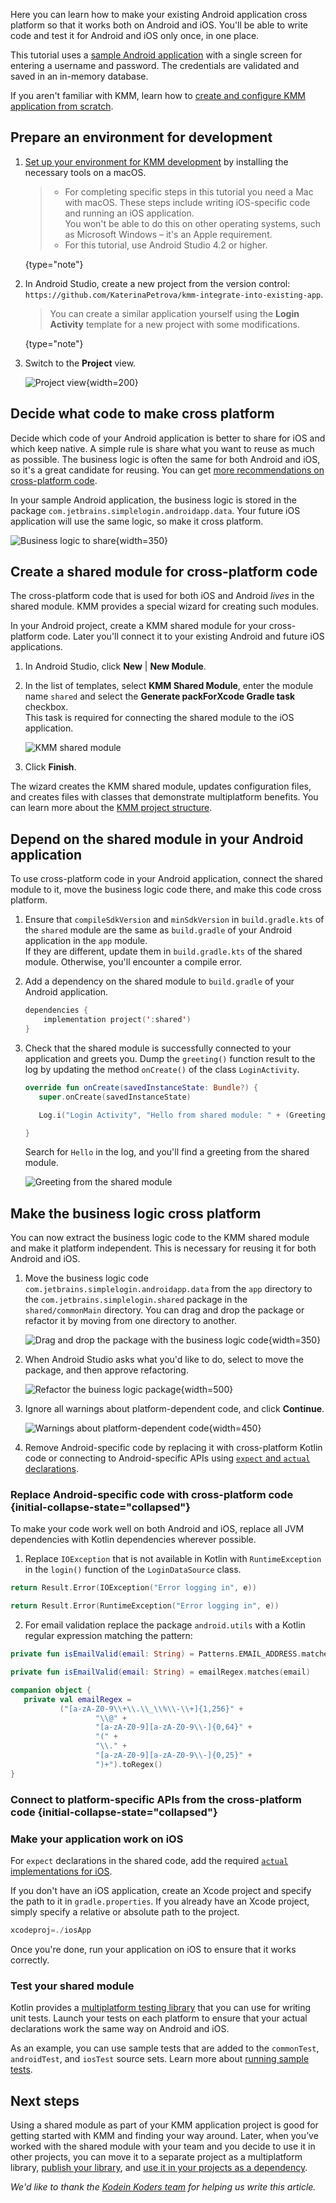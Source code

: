 [//]: # (title: Make your Android application work on iOS – tutorial)
[//]: # (auxiliary-id: Integrate_KMM_into_an_existing_application)

Here you can learn how to make your existing Android application cross platform so that it works both on Android and iOS. 
You'll be able to write code and test it for Android and iOS only once, in one place.

This tutorial uses a [sample Android application](https://github.com/KaterinaPetrova/kmm-integrate-into-existing-app) with a single screen for entering a username and password. 
The credentials are validated and saved in an in-memory database.

If you aren't familiar with KMM, learn how to [create and configure KMM application from scratch](create-first-app.md).

## Prepare an environment for development

1. [Set up your environment for KMM development](setup.md) by installing the necessary tools on a macOS.

   >* For completing specific steps in this tutorial you need a Mac with macOS. These steps include writing iOS-specific code and running an iOS application.  
   >You won't be able to do this on other operating systems, such as Microsoft Windows – it's an Apple requirement.
   >* For this tutorial, use Android Studio 4.2 or higher.
   >
   {type="note"}

2. In Android Studio, create a new project from the version control: `https://github.com/KaterinaPetrova/kmm-integrate-into-existing-app`.
    
    > You can create a similar application yourself using the **Login Activity** template for a new project with some modifications.
    >
    {type="note"}

3. Switch to the **Project** view.

    ![Project view](project-view-for-integrate.png){width=200}

## Decide what code to make cross platform

Decide which code of your Android application is better to share for iOS and which keep native. 
A simple rule is share what you want to reuse as much as possible. 
The business logic is often the same for both Android and iOS, so it's a great candidate for reusing. 
You can get [more recommendations on cross-platform code](architect-kmm-app.md).

In your sample Android application, the business logic is stored in the package `com.jetbrains.simplelogin.androidapp.data`.
Your future iOS application will use the same logic, so make it cross platform.

![Business logic to share](business-logic-to-share.png){width=350}

## Create a shared module for cross-platform code

The cross-platform code that is used for both iOS and Android _lives_ in the shared module.
KMM provides a special wizard for creating such modules.

In your Android project, create a KMM shared module for your cross-platform code. Later you'll connect it to your existing Android and future iOS applications.

1. In Android Studio, click **New** | **New Module**.

2. In the list of templates, select **KMM Shared Module**, enter the module name `shared` and select the **Generate packForXcode Gradle task** checkbox.  
    This task is required for connecting the shared module to the iOS application.

   ![KMM shared module](kmm-module-wizard-1.png)

3. Click **Finish**.

The wizard creates the KMM shared module, updates configuration files, and creates files with classes that demonstrate multiplatform benefits.
You can learn more about the [KMM project structure](discover-kmm-project.md).
    
## Depend on the shared module in your Android application

To use cross-platform code in your Android application, connect the shared module to it, move the business logic code there, and make this code cross platform.

1. Ensure that `compileSdkVersion` and `minSdkVersion` in `build.gradle.kts` of the `shared` module are the same as `build.gradle` of your Android application in the `app` module.  
   If they are different, update them in `build.gradle.kts` of the shared module. Otherwise, you'll encounter a compile error.
   
2. Add a dependency on the shared module to `build.gradle` of your Android application.
   
    ```kotlin
    dependencies {
        implementation project(':shared')
    }
    ```

3. Check that the shared module is successfully connected to your application and greets you. Dump the `greeting()` function result to the log 
   by updating the method `onCreate()` of the class `LoginActivity`.

    ```kotlin
    override fun onCreate(savedInstanceState: Bundle?) {
       super.onCreate(savedInstanceState)

       Log.i("Login Activity", "Hello from shared module: " + (Greeting().greeting()))
   
    }
    ```
   
    Search for `Hello` in the log, and you'll find a greeting from the shared module.

    ![Greeting from the shared module](shared-module-greeting.png)

## Make the business logic cross platform

You can now extract the business logic code to the KMM shared module and make it platform independent. This is necessary for reusing it for both Android and iOS.
 
1. Move the business logic code `com.jetbrains.simplelogin.androidapp.data` from the `app` directory to the `com.jetbrains.simplelogin.shared` package in the `shared/commonMain` directory.
   You can drag and drop the package or refactor it by moving from one directory to another.
   
    ![Drag and drop the package with the business logic code](moving-business-logic.png){width=350}

2. When Android Studio asks what you'd like to do, select to move the package, and then approve refactoring.

    ![Refactor the buiness logic package](refactor-business-logic-package.png){width=500}

3. Ignore all warnings about platform-dependent code, and click **Continue**.

    ![Warnings about platform-dependent code](warnings-android-specific-code.png){width=450}

4. Remove Android-specific code by replacing it with cross-platform Kotlin code or connecting to Android-specific APIs using [`expect` and `actual` declarations](connect-to-platform-specific-apis.md).

### Replace Android-specific code with cross-platform code {initial-collapse-state="collapsed"}

To make your code work well on both Android and iOS, replace all JVM dependencies with Kotlin dependencies wherever possible.

1. Replace `IOException` that is not available in Kotlin with `RuntimeException` in the `login()` function of the `LoginDataSource` class.

<compare> 

```kotlin
return Result.Error(IOException("Error logging in", e))
```

```kotlin
return Result.Error(RuntimeException("Error logging in", e))
```

</compare>

2. For email validation replace the package `android.utils` with a Kotlin regular expression matching the pattern:

<compare> 

```kotlin
private fun isEmailValid(email: String) = Patterns.EMAIL_ADDRESS.matcher(email).matches()
```

```kotlin
private fun isEmailValid(email: String) = emailRegex.matches(email)

companion object {
   private val emailRegex =
           ("[a-zA-Z0-9\\+\\.\\_\\%\\-\\+]{1,256}" +
                   "\\@" +
                   "[a-zA-Z0-9][a-zA-Z0-9\\-]{0,64}" +
                   "(" +
                   "\\." +
                   "[a-zA-Z0-9][a-zA-Z0-9\\-]{0,25}" +
                   ")+").toRegex()
}
```

</compare>

### Connect to platform-specific APIs from the cross-platform code {initial-collapse-state="collapsed"}




### Make your application work on iOS

For `expect` declarations in the shared code, add the required [`actual` implementations for iOS](connect-to-platform-specific-apis.md).

If you don't have an iOS application, create an Xcode project and specify the path to it in `gradle.properties`. 
If you already have an Xcode project, simply specify a relative or absolute path to the project.

```kotlin
xcodeproj=./iosApp
```

Once you're done, run your application on iOS to ensure that it works correctly.  

### Test your shared module

Kotlin provides a [multiplatform testing library](https://kotlinlang.org/api/latest/kotlin.test/) that you can use for writing unit tests. 
Launch your tests on each platform to ensure that your actual declarations work the same way on Android and iOS.

As an example, you can use sample tests that are added to the `commonTest`, `androidTest`, and `iosTest` source sets. 
Learn more about [running sample tests](create-first-app.md#run-tests).

## Next steps

Using a shared module as part of your KMM application project is good for getting started with KMM and finding your way around. 
Later, when you’ve worked with the shared module with your team and you decide to use it in other projects, you can move it to a separate
project as a multiplatform library, [publish your library](https://kotlinlang.org/docs/reference/mpp-publish-lib.html), and [use it in your projects as a dependency](https://kotlinlang.org/docs/reference/mpp-add-dependencies.html).

_We'd like to thank the [Kodein Koders team](https://twitter.com/kodeinkoders) for helping us write this article._

